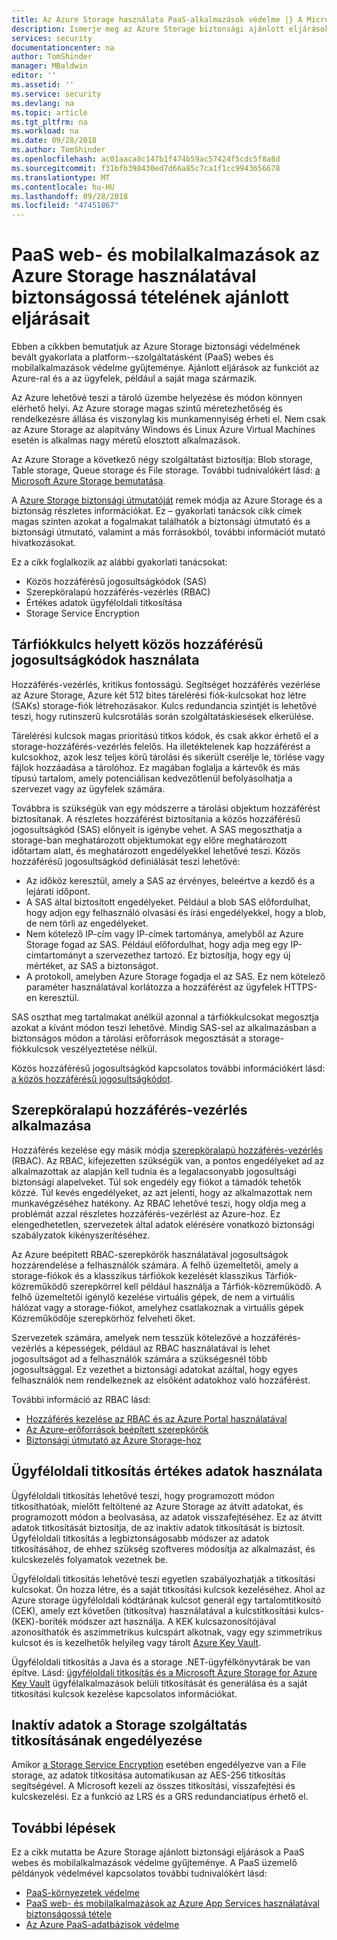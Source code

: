 ```yaml
---
title: Az Azure Storage használata PaaS-alkalmazások védelme |} A Microsoft Docs
description: Ismerje meg az Azure Storage biztonsági ajánlott eljárások a PaaS webes és mobilalkalmazások védelme.
services: security
documentationcenter: na
author: TomShinder
manager: MBaldwin
editor: ''
ms.assetid: ''
ms.service: security
ms.devlang: na
ms.topic: article
ms.tgt_pltfrm: na
ms.workload: na
ms.date: 09/28/2018
ms.author: TomShinder
ms.openlocfilehash: ac01aaca8c147b1f474b59ac57424f5cdc5f8a8d
ms.sourcegitcommit: f31bfb398430ed7d66a85c7ca1f1cc9943656678
ms.translationtype: MT
ms.contentlocale: hu-HU
ms.lasthandoff: 09/28/2018
ms.locfileid: "47451867"
---
```

# <a name="best-practices-for-securing-paas-web-and-mobile-applications-using-azure-storage"></a>PaaS web- és mobilalkalmazások az Azure Storage használatával biztonságossá tételének ajánlott eljárásait
Ebben a cikkben bemutatjuk az Azure Storage biztonsági védelmének bevált gyakorlata a platform--szolgáltatásként (PaaS) webes és mobilalkalmazások védelme gyűjteménye. Ajánlott eljárások az funkciót az Azure-ral és a az ügyfelek, például a saját maga származik.

Az Azure lehetővé teszi a tároló üzembe helyezése és módon könnyen elérhető helyi. Az Azure storage magas szintű méretezhetőség és rendelkezésre állása és viszonylag kis munkamennyiség érheti el. Nem csak az Azure Storage az alapítvány Windows és Linux Azure Virtual Machines esetén is alkalmas nagy méretű elosztott alkalmazások.

Az Azure Storage a következő négy szolgáltatást biztosítja: Blob storage, Table storage, Queue storage és File storage. További tudnivalókért lásd: [a Microsoft Azure Storage bemutatása](../storage/storage-introduction.md).

A [Azure Storage biztonsági útmutatóját](../storage/common/storage-security-guide.md) remek módja az Azure Storage és a biztonság részletes információkat. Ez – gyakorlati tanácsok cikk címek magas szinten azokat a fogalmakat találhatók a biztonsági útmutató és a biztonsági útmutató, valamint a más forrásokból, további információt mutató hivatkozásokat.

Ez a cikk foglalkozik az alábbi gyakorlati tanácsokat:

- Közös hozzáférésű jogosultságkódok (SAS)
- Szerepköralapú hozzáférés-vezérlés (RBAC)
- Értékes adatok ügyféloldali titkosítása
- Storage Service Encryption


## <a name="use-a-shared-access-signature-instead-of-a-storage-account-key"></a>Tárfiókkulcs helyett közös hozzáférésű jogosultságkódok használata
Hozzáférés-vezérlés, kritikus fontosságú. Segítséget hozzáférés vezérlése az Azure Storage, Azure két 512 bites tárelérési fiók-kulcsokat hoz létre (SAKs) storage-fiók létrehozásakor. Kulcs redundancia szintjét is lehetővé teszi, hogy rutinszerű kulcsrotálás során szolgáltatáskiesések elkerülése. 

Tárelérési kulcsok magas prioritású titkos kódok, és csak akkor érhető el a storage-hozzáférés-vezérlés felelős. Ha illetéktelenek kap hozzáférést a kulcsokhoz, azok lesz teljes körű tárolási és sikerült cserélje le, törlése vagy fájlok hozzáadása a tárolóhoz. Ez magában foglalja a kártevők és más típusú tartalom, amely potenciálisan kedvezőtlenül befolyásolhatja a szervezet vagy az ügyfelek számára.

Továbbra is szükségük van egy módszerre a tárolási objektum hozzáférést biztosítanak. A részletes hozzáférést biztosítania a közös hozzáférésű jogosultságkód (SAS) előnyeit is igénybe vehet. A SAS megoszthatja a storage-ban meghatározott objektumokat egy előre meghatározott időtartam alatt, és meghatározott engedélyekkel lehetővé teszi. Közös hozzáférésű jogosultságkód definiálását teszi lehetővé:

- Az időköz keresztül, amely a SAS az érvényes, beleértve a kezdő és a lejárati időpont.
- A SAS által biztosított engedélyeket. Például a blob SAS előfordulhat, hogy adjon egy felhasználó olvasási és írási engedélyekkel, hogy a blob, de nem törli az engedélyeket.
- Nem kötelező IP-cím vagy IP-címek tartománya, amelyből az Azure Storage fogad az SAS. Például előfordulhat, hogy adja meg egy IP-címtartományt a szervezethez tartozó. Ez biztosítja, hogy egy új mértéket, az SAS a biztonságot.
- A protokoll, amelyben Azure Storage fogadja el az SAS. Ez nem kötelező paraméter használatával korlátozza a hozzáférést az ügyfelek HTTPS-en keresztül.

SAS oszthat meg tartalmakat anélkül azonnal a tárfiókkulcsokat megosztja azokat a kívánt módon teszi lehetővé. Mindig SAS-sel az alkalmazásban a biztonságos módon a tárolási erőforrások megosztását a storage-fiókkulcsok veszélyeztetése nélkül.

Közös hozzáférésű jogosultságkód kapcsolatos további információkért lásd: [a közös hozzáférésű jogosultságkódot](../storage/common/storage-dotnet-shared-access-signature-part-1.md). 

## <a name="use-role-based-access-control"></a>Szerepköralapú hozzáférés-vezérlés alkalmazása
Hozzáférés kezelése egy másik módja [szerepköralapú hozzáférés-vezérlés](../role-based-access-control/overview.md) (RBAC). Az RBAC, kifejezetten szükségük van, a pontos engedélyeket ad az alkalmazottak az alapján kell tudnia és a legalacsonyabb jogosultsági biztonsági alapelveket. Túl sok engedély egy fiókot a támadók tehetők közzé. Túl kevés engedélyeket, az azt jelenti, hogy az alkalmazottak nem munkavégzéséhez hatékony. Az RBAC lehetővé teszi, hogy oldja meg a problémát azzal részletes hozzáférés-vezérlést az Azure-hoz. Ez elengedhetetlen, szervezetek által adatok elérésére vonatkozó biztonsági szabályzatok kikényszerítéséhez.

Az Azure beépített RBAC-szerepkörök használatával jogosultságok hozzárendelése a felhasználók számára. A felhő üzemeltetői, amely a storage-fiókok és a klasszikus tárfiókok kezelését klasszikus Tárfiók-közreműködő szerepkörrel kell például használja a Tárfiók-közreműködő. A felhő üzemeltetői igénylő kezelése virtuális gépek, de nem a virtuális hálózat vagy a storage-fiókot, amelyhez csatlakoznak a virtuális gépek Közreműködője szerepkörhöz felveheti őket.

Szervezetek számára, amelyek nem tesszük kötelezővé a hozzáférés-vezérlés a képességek, például az RBAC használatával is lehet jogosultságot ad a felhasználók számára a szükségesnél több jogosultsággal. Ez vezethet a biztonsági adatokat azáltal, hogy egyes felhasználók nem rendelkeznek az elsőként adatokhoz való hozzáférést.

További információ az RBAC lásd:

- [Hozzáférés kezelése az RBAC és az Azure Portal használatával](../role-based-access-control/role-assignments-portal.md)
- [Az Azure-erőforrások beépített szerepkörök](../role-based-access-control/built-in-roles.md)
- [Biztonsági útmutató az Azure Storage-hoz](../storage/common/storage-security-guide.md) 

## <a name="use-client-side-encryption-for-high-value-data"></a>Ügyféloldali titkosítás értékes adatok használata
Ügyféloldali titkosítás lehetővé teszi, hogy programozott módon titkosíthatóak, mielőtt feltöltené az Azure Storage az átvitt adatokat, és programozott módon a beolvasása, az adatok visszafejtéséhez. Ez az átvitt adatok titkosítását biztosítja, de az inaktív adatok titkosítását is biztosít. Ügyféloldali titkosítás a legbiztonságosabb módszer az adatok titkosításához, de ehhez szükség szoftveres módosítja az alkalmazást, és kulcskezelés folyamatok vezetnek be.

Ügyféloldali titkosítás lehetővé teszi egyetlen szabályozhatják a titkosítási kulcsokat. Ön hozza létre, és a saját titkosítási kulcsok kezeléséhez. Ahol az Azure storage ügyféloldali kódtárának kulcsot generál egy tartalomtitkosító (CEK), amely ezt követően (titkosítva) használatával a kulcstitkosítási kulcs-(KEK)-boríték módszer azt használja. A KEK kulcsazonosítójával azonosíthatók és aszimmetrikus kulcspárt alkotnak, vagy egy szimmetrikus kulcsot és is kezelhetők helyileg vagy tárolt [Azure Key Vault](../key-vault/key-vault-whatis.md).

Ügyféloldali titkosítás a Java és a storage .NET-ügyfélkönyvtárak be van építve. Lásd: [ügyféloldali titkosítás és a Microsoft Azure Storage for Azure Key Vault](../storage/storage-client-side-encryption.md) ügyfélalkalmazások belüli titkosítását és generálása és a saját titkosítási kulcsok kezelése kapcsolatos információkat.

## <a name="enable-storage-service-encryption-for-data-at-rest"></a>Inaktív adatok a Storage szolgáltatás titkosításának engedélyezése
Amikor [a Storage Service Encryption](../storage/storage-service-encryption.md) esetében engedélyezve van a File storage, az adatok titkosítása automatikusan az AES-256 titkosítás segítségével. A Microsoft kezeli az összes titkosítási, visszafejtési és kulcskezelési. Ez a funkció az LRS és a GRS redundanciatípus érhető el.

## <a name="next-steps"></a>További lépések

Ez a cikk mutatta be Azure Storage ajánlott biztonsági eljárások a PaaS webes és mobilalkalmazások védelme gyűjteménye. A PaaS üzemelő példányok védelmével kapcsolatos további tudnivalókért lásd:

- [PaaS-környezetek védelme](security-paas-deployments.md)
- [PaaS web- és mobilalkalmazások az Azure App Services használatával biztonságossá tétele](security-paas-applications-using-app-services.md)
- [Az Azure PaaS-adatbázisok védelme](security-paas-applications-using-sql.md)

